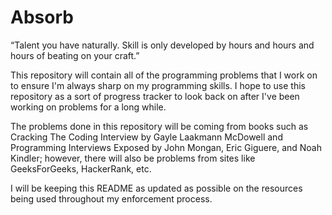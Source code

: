 # Absorb

“Talent you have naturally. Skill is only developed by hours and hours and hours of beating on your craft.”

This repository will contain all of the programming problems that I work on to
ensure I'm always sharp on my programming skills. I hope to use this repository
as a sort of progress tracker to look back on after I've been working on problems
for a long while.

The problems done in this repository will be coming from books such as Cracking
The Coding Interview by Gayle Laakmann McDowell and Programming Interviews Exposed
by John Mongan, Eric Giguere, and Noah Kindler; however, there will also be problems from sites like GeeksForGeeks, HackerRank, etc.

I will be keeping this README as updated as possible on the resources being used throughout my enforcement process.
